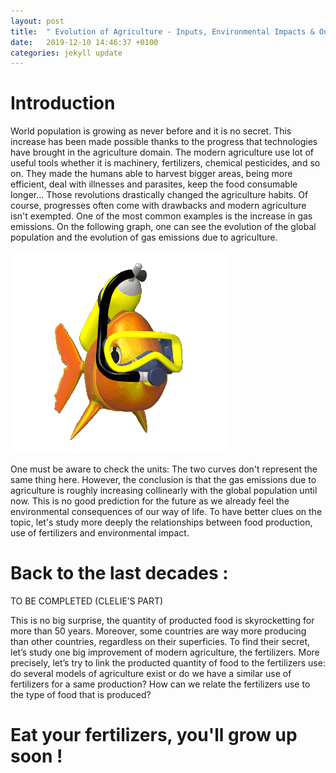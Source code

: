 ```yaml
---
layout: post
title:  " Evolution of Agriculture - Inputs, Environmental Impacts & Outputs"
date:   2019-12-10 14:46:37 +0100
categories: jekyll update
---
```


# Introduction

World population is growing as never before and it is no secret. This increase has been made possible thanks to the progress that technologies have brought in the agriculture domain. The modern agriculture use lot of useful tools whether it is machinery, fertilizers, chemical pesticides, and so on. They made the humans able to harvest bigger areas, being more efficient, deal with illnesses and parasites, keep the food consumable longer... Those revolutions drastically changed the agriculture habits. Of course, progresses often come with drawbacks and modern agriculture isn't exempted. One of the most common examples is the increase in gas emissions. On the following graph, one can see the evolution of the global population and the evolution of gas emissions due to agriculture.

![Who's going to fish could be fished instead (it's just not the same type of fishing rod)](/assets/fish_gif.gif)

One must be aware to check the units: The two curves don't represent the same thing here. However, the conclusion is that the gas emissions due to agriculture is roughly increasing collinearly with the global population until now. This is no good prediction for the future as we already feel the environmental consequences of our way of life. To have better clues on the topic, let's study more deeply the relationships between food production, use of fertilizers and environmental impact.

# Back to the last decades : 

TO BE COMPLETED (CLELIE’S PART)

This is no big surprise, the quantity of producted food is skyrocketting for more than 50 years. Moreover, some countries are way more producing than other countries, regardless on their superficies. To find their secret, let’s study one big improvement of modern agriculture, the fertilizers. More precisely, let’s try to link the producted quantity of food to the fertilizers use: do several models of agriculture exist or do we have a similar use of fertilizers for a same production? How can we relate the fertilizers use to the type of food that is produced?

# Eat your fertilizers, you'll grow up soon !




